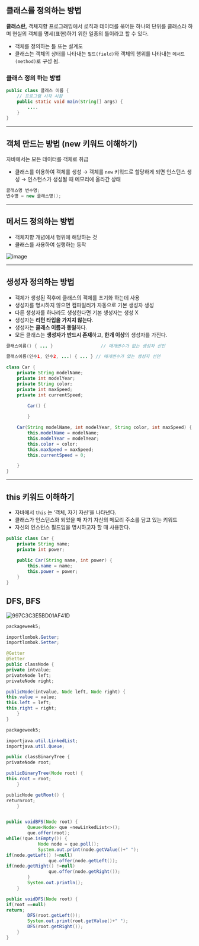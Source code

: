 ## 클래스를 정의하는 방법

**클래스란,** 객체지향 프로그래밍에서 로직과 데이터를 묶어둔 하나의 단위를 클래스라 하며 현실의 객체를 명세(표현)하기 위한 일종의 틀이라고 할 수 있다. 

- 객체를 정의하는 틀 또는 설계도
- 클래스는 객체의 상태를 나타내는 `필드(field)`와 객체의 행위를 나타내는 `메서드(method)`로 구성 됨.

### 클래스 정의 하는 방법

```java
public class 클래스 이름 {
    // 프로그램 시작 시점
    public static void main(String[] args) {
        ....
    }
}
```

---

## 객체 만드는 방법 (new 키워드 이해하기)

자바에서는 모든 데이터를 객체로 취급

- 클래스를 이용하여 객체를 생성
→ 객체를 `new` 키워드로 할당하게 되면 인스턴스 생성
→ 인스턴스가 생성될 때 메모리에 올라간 상태

```java
클래스명 변수명;
변수명 = new 클래스명();
```

---

## 메서드 정의하는 방법

- 객체지향 개념에서 행위에 해당하는 것
- 클래스를 사용하여 실행하는 동작

![image](https://user-images.githubusercontent.com/90807343/183139537-73d12312-59cd-48cb-975a-b035932a7b2b.png)

---

## 생성자 정의하는 방법

- 객체가 생성된 직후에 클래스의 객체를 초기화 하는데 사용
- 생성자를 명시하지 않으면 컴파일러가 자동으로 기본 생성자 생성
- 다른 생성자를 하나라도 생성한다면 기본 생성자는 생성 X
- 생성자는 **리턴 타입을 가지지 않는다**.
- 생성자는 **클래스 이름과 동일**하다.
- 모든 클래스는 **생성자가 반드시 존재**하고, **한개 이상**의 생성자를 가진다.


```java
클래스이름() { ... }                  // 매개변수가 없는 생성자 선언

클래스이름(인수1, 인수2, ...) { ... } // 매개변수가 있는 생성자 선언
```

```java
class Car {
    private String modelName;
    private int modelYear;
    private String color;
    private int maxSpeed;
    private int currentSpeed;
 
		Car() {

		}

    Car(String modelName, int modelYear, String color, int maxSpeed) {
        this.modelName = modelName;
        this.modelYear = modelYear;
        this.color = color;
        this.maxSpeed = maxSpeed;
        this.currentSpeed = 0;

    }
}
```

---

## this 키워드 이해하기

- 자바에서 `this` 는 ‘객체, 자기 자신’을 나타낸다.
- 클래스가 인스턴스화 되었을 때 자기 자신의 메모리 주소를 담고 있는 키워드
- 자신의 인스턴스 필드임을 명시하고자 할 때 사용한다.

```java
public class Car {
    private String name;
    private int power;
    
    public Car(String name, int power) {
    	this.name = name;
        this.power = power;
    }
}
```


## DFS, BFS

![997C3C3E5BD01AF41D](https://user-images.githubusercontent.com/90807343/183244192-3027dbf2-e92f-46fa-b632-35e3c6cee328.gif)

```java
packageweek5;

importlombok.Getter;
importlombok.Setter;

@Getter
@Setter
public classNode {
private intvalue;
privateNode left;
privateNode right;

publicNode(intvalue, Node left, Node right) {
this.value = value;
this.left = left;
this.right = right;
    }
}

```

```java
packageweek5;

importjava.util.LinkedList;
importjava.util.Queue;

public classBinaryTree {
privateNode root;

publicBinaryTree(Node root) {
this.root = root;
    }

publicNode getRoot() {
returnroot;
    }


public voidBFS(Node root) {
        Queue<Node> que =newLinkedList<>();
        que.offer(root);
while(!que.isEmpty()) {
            Node node = que.poll();
            System.out.print(node.getValue()+" ");
if(node.getLeft() !=null)
                que.offer(node.getLeft());
if(node.getRight() !=null)
                que.offer(node.getRight());
        }
        System.out.println();
    }

public voidDFS(Node root) {
if(root ==null)
return;
        DFS(root.getLeft());
        System.out.print(root.getValue()+" ");
        DFS(root.getRight());
    }
}

```
